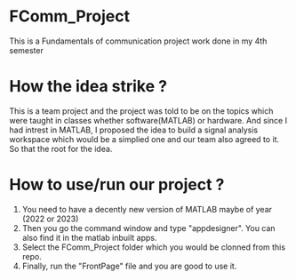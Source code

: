 # FComm_Project
This is a Fundamentals of communication project work done in my 4th semester

# How the idea strike ?
This is a team project and the project was told to be on the topics which were taught in classes whether software(MATLAB) or hardware.
And since I had intrest in MATLAB, I proposed the idea to build a signal analysis workspace which would be a simplied one and our team also agreed to it. So that the root for the idea.

# How to use/run our project ?

1. You need to have a decently new version of MATLAB maybe of year (2022 or 2023)
2. Then you go the command window and type "appdesigner". You can also find it in the matlab inbuilt apps.
3. Select the FComm_Project folder which you would be clonned from this repo.
4. Finally, run the "FrontPage" file and you are good to use it.
